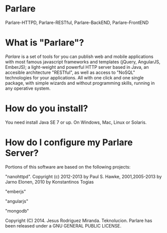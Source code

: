 Parlare
=======

Parlare-HTTPD, Parlare-RESTful, Parlare-BackEND, Parlare-FrontEND



What is "Parlare"?
=======

*Parlare* is a set of tools for you can publish web and mobile applications with most famous javascript frameworks and templates (jQuery, AngularJS, EmberJS); 
a light-weight and powerful HTTP server based in Java, an accesible architecture "RESTful", as well as access to "NoSQL" technologies for your applications. 
All with one click and one single package, with simple wizards and without programming skills, running in any operative system.



How do you install?
=======

You need install Java SE 7 or up. On Windows, Mac, Linux or Solaris.



How do I configure my Parlare Server?
=======




Portions of this software are based on the following projects:

"nanohttpd". Copyright (c) 2012-2013 by Paul S. Hawke, 2001,2005-2013 by Jarno Elonen, 2010 by Konstantinos Togias

"emberjs"

"angularjs"

"mongodb"


Copyright (C) 2014. Jesus Rodriguez Miranda. Teknolucion. 
Parlare has been released under a GNU GENERAL PUBLIC LICENSE. 